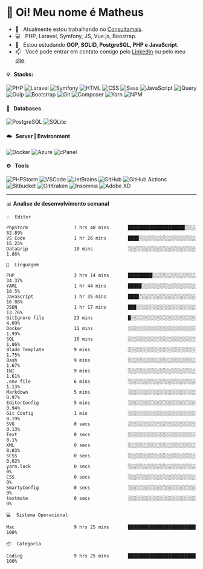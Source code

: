 # 👋 Oi! Meu nome é Matheus

- 🔭 &nbsp; Atualmente estou trabalhando no [Consultamais](https://consultamais.com.br/).
- 💻 &nbsp; PHP, Laravel, Symfony, JS, Vue.js, Boostrap.
- 🌱 &nbsp; Estou estudando **OOP, SOLID, PostgreSQL, PHP e JavaScript**.
- 📫 &nbsp; Você pode entrar em contato comigo pelo [LinkedIn](https://www.linkedin.com/in/matheuscamargoxavier/) ou pelo meu [site](https://matheuscamargo.co).

#### 💡 &nbsp; Stacks:
![PHP](https://img.shields.io/badge/-PHP-777BB4?&logo=php&logoColor=FFFFFF)
![Laravel](https://img.shields.io/badge/-Laravel-FF2D20?&logo=laravel&logoColor=FFFFFF)
![Symfony](https://img.shields.io/badge/-Symfony-000000?&logo=symfony&logoColor=FFFFFF)
![HTML](https://img.shields.io/badge/-HTML-E34F26?&logo=html5&logoColor=FFFFFF)
![CSS](https://img.shields.io/badge/-CSS-1572B6?&logo=css3&logoColor=FFFFFF)
![Sass](https://img.shields.io/badge/-Sass-CC6699?&logo=sass&logoColor=FFFFFF)
![JavaScript](https://img.shields.io/badge/-JavaScript-F7DF1E?&logo=javascript&logoColor=FFFFFF)
![jQuery](https://img.shields.io/badge/-jQuery-0769AD?&logo=jquery&logoColor=FFFFFF)
![Gulp](https://img.shields.io/badge/-Gulp-CF4647?&logo=gulp&logoColor=FFFFFF)
![Bootstrap](https://img.shields.io/badge/-Bootstrap-7952B3?&logo=bootstrap&logoColor=FFFFFF)
![Git](https://img.shields.io/badge/-Git-F05032?&logo=git&logoColor=FFFFFF)
![Composer](https://img.shields.io/badge/-Composer-885630?&logo=composer&logoColor=FFFFFF)
![Yarn](https://img.shields.io/badge/-Yarn-2C8EBB?&logo=yarn&logoColor=FFFFFF)
![NPM](https://img.shields.io/badge/-npm-CB3837?&logo=npm&logoColor=FFFFFF)

#### 💾 &nbsp; Databases
![PostgreSQL](https://img.shields.io/badge/-PostgreSQL-336791?&logo=PostgreSQL&logoColor=FFFFFF)
![SQLite](https://img.shields.io/badge/-SQLite-003B57?&logo=SQLite&logoColor=FFFFFF)

#### ☁️ &nbsp; Server | Environment
![Docker](https://img.shields.io/badge/-Docker-2496ED?&logo=docker&logoColor=FFFFFF)
![Azure](https://img.shields.io/badge/-Azure-0089D6?&logo=microsoft%20azure&logoColor=FFFFFF)
![cPanel](https://img.shields.io/badge/-cPanel-FF6C2C?&logo=cpanel&logoColor=FFFFFF)

#### ⚙️ &nbsp; Tools
![PHPStorm](https://img.shields.io/badge/-PHPStorm-000000?&logo=PHPStorm&logoColor=FFFFFF)
![VSCode](https://img.shields.io/badge/-VSCode-007ACC?&logo=Visual%20Studio%20Code&logoColor=FFFFFF) 
![JetBrains](https://img.shields.io/badge/-JetBrains-000000?&logo=jetbrains&logoColor=FFFFFF) 
![GitHub](https://img.shields.io/badge/-GitHub-181717?&logo=github&logoColor=FFFFFF) 
![GitHub Actions](https://img.shields.io/badge/-GitHub%20Actions-181717?&logo=GitHub%20Actions&logoColor=FFFFFF) 
![Bitbucket](https://img.shields.io/badge/-Bitbucket-0052CC?&logo=bitbucket&logoColor=FFFFFF)
![GitKraken](https://img.shields.io/badge/-GitKraken-179287?&logo=GitKraken&logoColor=FFFFFF)
![Insomnia](https://img.shields.io/badge/-Insomnia-5849BE?&logo=Insomnia&logoColor=FFFFFF)
![Adobe XD](https://img.shields.io/badge/-Adobe%20XD-FF61F6?&logo=adobe%20xd&logoColor=FFFFFF) 
_______

📊  **Analise de desenvolvimento semanal**
```text
💡  Editor

PhpStorm                 7 hrs 48 mins       █████████████████████░░░░     82.89%
VS Code                  1 hr 26 mins        ████░░░░░░░░░░░░░░░░░░░░░     15.25%
DataGrip                 10 mins             ░░░░░░░░░░░░░░░░░░░░░░░░░      1.86%
```
```text
💬  Linguagem

PHP                      3 hrs 14 mins       █████████░░░░░░░░░░░░░░░░     34.37%
YAML                     1 hr 44 mins        █████░░░░░░░░░░░░░░░░░░░░      18.5%
JavaScript               1 hr 35 mins        ████░░░░░░░░░░░░░░░░░░░░░     16.88%
JSON                     1 hr 17 mins        ███░░░░░░░░░░░░░░░░░░░░░░     13.76%
GitIgnore file           23 mins             █░░░░░░░░░░░░░░░░░░░░░░░░      4.09%
Docker                   11 mins             ░░░░░░░░░░░░░░░░░░░░░░░░░      1.99%
SQL                      10 mins             ░░░░░░░░░░░░░░░░░░░░░░░░░      1.86%
Blade Template           9 mins              ░░░░░░░░░░░░░░░░░░░░░░░░░      1.75%
Bash                     9 mins              ░░░░░░░░░░░░░░░░░░░░░░░░░      1.67%
INI                      9 mins              ░░░░░░░░░░░░░░░░░░░░░░░░░      1.61%
.env file                6 mins              ░░░░░░░░░░░░░░░░░░░░░░░░░      1.13%
Markdown                 5 mins              ░░░░░░░░░░░░░░░░░░░░░░░░░      0.97%
EditorConfig             5 mins              ░░░░░░░░░░░░░░░░░░░░░░░░░      0.94%
Git Config               1 min               ░░░░░░░░░░░░░░░░░░░░░░░░░      0.19%
SVG                      0 secs              ░░░░░░░░░░░░░░░░░░░░░░░░░      0.13%
Text                     0 secs              ░░░░░░░░░░░░░░░░░░░░░░░░░       0.1%
XML                      0 secs              ░░░░░░░░░░░░░░░░░░░░░░░░░      0.03%
SCSS                     0 secs              ░░░░░░░░░░░░░░░░░░░░░░░░░      0.02%
yarn.lock                0 secs              ░░░░░░░░░░░░░░░░░░░░░░░░░         0%
CSS                      0 secs              ░░░░░░░░░░░░░░░░░░░░░░░░░         0%
SmartyConfig             0 secs              ░░░░░░░░░░░░░░░░░░░░░░░░░         0%
textmate                 0 secs              ░░░░░░░░░░░░░░░░░░░░░░░░░         0%
```
```text
💻  Sistema Operacional

Mac                      9 hrs 25 mins       █████████████████████████       100%
```
```text
📦  Categoria

Coding                   9 hrs 25 mins       █████████████████████████       100%
```
